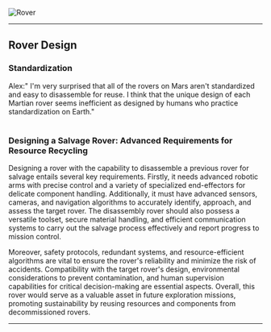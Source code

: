 
![Rover](https://github.com/sourceduty/Mars/assets/123030236/73e8920f-4c76-4285-bcef-9b752b44f859)

***

## Rover Design

### Standardization

Alex:" I'm very surprised that all of the rovers on Mars aren't standardized and easy to disassemble for reuse. I think that the unique design of each Martian rover seems inefficient as designed by humans who practice standardization on Earth."

#
### Designing a Salvage Rover: Advanced Requirements for Resource Recycling

Designing a rover with the capability to disassemble a previous rover for salvage entails several key requirements. Firstly, it needs advanced robotic arms with precise control and a variety of specialized end-effectors for delicate component handling. Additionally, it must have advanced sensors, cameras, and navigation algorithms to accurately identify, approach, and assess the target rover. The disassembly rover should also possess a versatile toolset, secure material handling, and efficient communication systems to carry out the salvage process effectively and report progress to mission control.

Moreover, safety protocols, redundant systems, and resource-efficient algorithms are vital to ensure the rover's reliability and minimize the risk of accidents. Compatibility with the target rover's design, environmental considerations to prevent contamination, and human supervision capabilities for critical decision-making are essential aspects. Overall, this rover would serve as a valuable asset in future exploration missions, promoting sustainability by reusing resources and components from decommissioned rovers.

***

